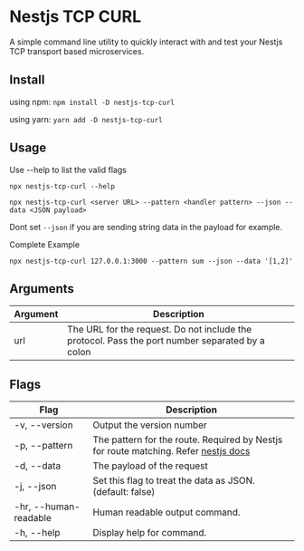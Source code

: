 # Nestjs TCP CURL

A simple command line utility to quickly interact with and test your Nestjs TCP transport based microservices.

## Install

using npm: `npm install -D nestjs-tcp-curl`

using yarn: `yarn add -D nestjs-tcp-curl`

## Usage

Use --help to list the valid flags

```
npx nestjs-tcp-curl --help
```

```
npx nestjs-tcp-curl <server URL> --pattern <handler pattern> --json --data <JSON payload>
```

Dont set `--json` if you are sending string data in the payload for example.

Complete Example

```
npx nestjs-tcp-curl 127.0.0.1:3000 --pattern sum --json --data '[1,2]'
```

## Arguments

| Argument | Description                                                                                     |
| -------- | ----------------------------------------------------------------------------------------------- |
| url      | The URL for the request. Do not include the protocol. Pass the port number separated by a colon |

## Flags

| Flag                  | Description                                                                                                                                  |
| --------------------- | -------------------------------------------------------------------------------------------------------------------------------------------- |
| -v, --version         | Output the version number                                                                                                                    |
| -p, --pattern <type>  | The pattern for the route. Required by Nestjs for route matching. Refer [nestjs docs](https://docs.nestjs.com/microservices/basics#patterns) |
| -d, --data <type>     | The payload of the request                                                                                                                   |
| -j, --json            | Set this flag to treat the data as JSON. (default: false)                                                                                    |
| -hr, --human-readable | Human readable output command.                                                                                                               |
| -h, --help            | Display help for command.                                                                                                                    |
